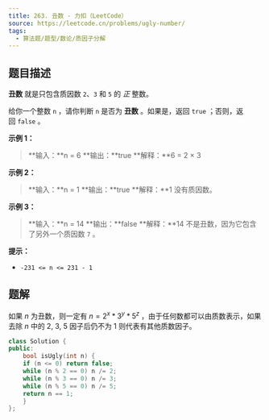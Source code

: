 ```yaml
---
title: 263. 丑数 - 力扣（LeetCode）
source: https://leetcode.cn/problems/ugly-number/
tags:
  - 算法题/题型/数论/质因子分解
---
```


## 题目描述
**丑数** 就是只包含质因数 `2`、`3` 和 `5` 的 _正_ 整数。

给你一个整数 `n` ，请你判断 `n` 是否为 **丑数** 。如果是，返回 `true` ；否则，返回 `false` 。

**示例 1：**

> **输入：**n = 6
> **输出：**true
> **解释：**6 = 2 × 3

**示例 2：**

> **输入：**n = 1
> **输出：**true
> **解释：**1 没有质因数。

**示例 3：**

> **输入：**n = 14
> **输出：**false
> **解释：**14 不是丑数，因为它包含了另外一个质因数 `7` 。

**提示：**

- `-231 <= n <= 231 - 1`

## 题解
如果 $n$ 为丑数，则一定有 $n = 2^x * 3^y * 5^z$ ，由于任何数都可以由质数表示，如果去除 $n$ 中的 2, 3, 5 因子后仍不为 1 则代表有其他质数因子。

```cpp
class Solution {
public:
    bool isUgly(int n) {
    if (n <= 0) return false;
    while (n % 2 == 0) n /= 2;
    while (n % 3 == 0) n /= 3;
    while (n % 5 == 0) n /= 5;
    return n == 1;
    }
};
```
